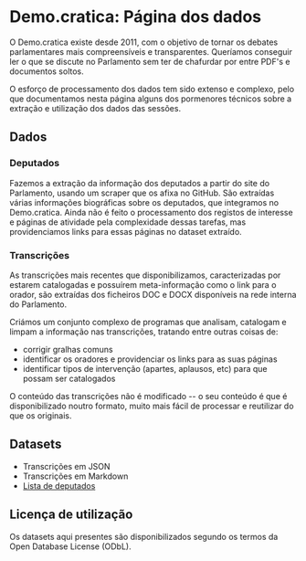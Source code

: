 Demo.cratica: Página dos dados
==============================

O Demo.cratica existe desde 2011, com o objetivo de tornar os debates
parlamentares mais compreensíveis e transparentes. Queríamos conseguir ler o
que se discute no Parlamento sem ter de chafurdar por entre PDF's e documentos
soltos.

O esforço de processamento dos dados tem sido extenso e complexo, pelo que
documentamos nesta página alguns dos pormenores técnicos sobre a extração e
utilização dos dados das sessões.

## Dados

### Deputados

Fazemos a extração da informação dos deputados a partir do site do Parlamento,
usando um scraper que os afixa no GitHub. São extraídas várias informações
biográficas sobre os deputados, que integramos no Demo.cratica. Ainda não é
feito o processamento dos registos de interesse e páginas de atividade pela
complexidade dessas tarefas, mas providenciamos links para essas páginas no
dataset extraído.

### Transcrições

As transcrições mais recentes que disponibilizamos, caracterizadas por estarem
catalogadas e possuírem meta-informação como o link para o orador, são
extraídas dos ficheiros DOC e DOCX disponíveis na rede interna do
Parlamento. 

Criámos um conjunto complexo de programas que analisam, catalogam e limpam a informação nas transcrições, tratando entre outras coisas de:

* corrigir gralhas comuns
* identificar os oradores e providenciar os links para as suas páginas
* identificar tipos de intervenção (apartes, aplausos, etc) para que possam ser catalogados

O conteúdo das transcrições não é modificado -- o seu conteúdo é que é disponibilizado noutro formato, muito mais fácil de processar e reutilizar do que os originais.


## Datasets

* Transcrições em JSON
* Transcrições em Markdown
* [Lista de deputados](https://github.com/centraldedados/parlamento-deputados)

## Licença de utilização

Os datasets aqui presentes são disponibilizados segundo os termos da Open Database License (ODbL).
